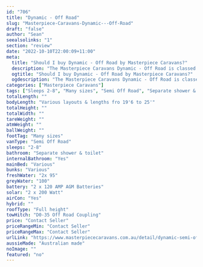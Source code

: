 ```yaml
---
id: "706"
title: "Dynamic - Off Road"
slug: "Masterpiece-Caravans-Dynamic---Off-Road"
draft: "false"
author: "Sean"
seealsolinks: "1"
section: "review"
date: "2022-10-10T22:00:09+11:00"
meta:
  title: "Should I buy Dynamic - Off Road by Masterpiece Caravans?"
  description: "The Masterpiece Caravans Dynamic - Off Road is classed as Semi Off Road, and sleeps 2-8 people. It is Australian made and comes in at Many sizes. It generally has Separate shower & toilet."
  ogtitle: "Should I buy Dynamic - Off Road by Masterpiece Caravans?"
  ogdescription: "The Masterpiece Caravans Dynamic - Off Road is classed as Semi Off Road, and sleeps 2-8 people. It is Australian made and comes in at Many sizes. It generally has Separate shower & toilet."
categories: ["Masterpiece Caravans"]
tags: ["Sleeps 2-8", "Many sizes", "Semi Off Road", "Separate shower & toilet", "Full height", "Price Unknown", "Australian made"]
totalLength: ""
bodyLength: "Various layouts & lengths fro 19'6 to 25'"
totalHeight: ""
totalWidth: ""
tareWeight: ""
atmWeight: ""
ballWeight: ""
footTag: "Many sizes"
vanType: "Semi Off Road"
sleeps: "2-8"
bathroom: "Separate shower & toilet"
internalBathroom: "Yes"
mainBed: "Various"
bunks: "Various"
freshWater: "2x 95"
greyWater: "100"
battery: "2 x 120 AMP AGM Batteries"
solar: "2 x 200 Watt"
airCon: "Yes"
hybrid: ""
roofType: "Full height"
towHitch: "D0-35 Off Road Coupling"
price: "Contact Seller"
priceRangeMin: "Contact Seller"
priceRangeMax: "Contact Seller"
urlLink: "https://www.masterpiececaravans.com.au/detail/dynamic-semi-off-road.html"
aussieMade: "Australian made"
noImage: ""
featured: "no"
---
```

